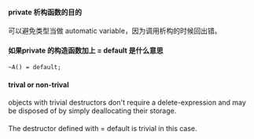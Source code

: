 #### private 析构函数的目的
可以避免类型当做 automatic variable，因为调用析构的时候回出错。

#### 如果private 的构造函数加上 = default 是什么意思
```
~A() = default;
```
#### trival or non-trival
objects with trivial destructors don't require a delete-expression and may be disposed of by simply deallocating their storage.

#### 
The destructor defined with = default is trivial in this case.
